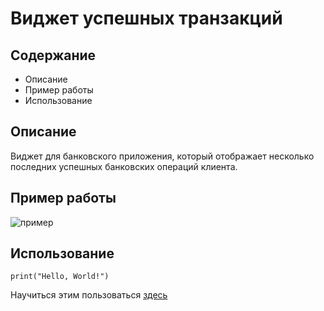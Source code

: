 # Виджет успешных транзакций

## Содержание
+ Описание
+ Пример работы
+ Использование

## Описание
Виджет для банковского приложения, который отображает
несколько последних успешных банковских операций клиента.

## Пример работы
![пример](https://my.sky.pro/5987ea2b7acbe5e5379157f8c4f0fb7f.svg)
## Использование
```
print("Hello, World!")
```
Научиться этим пользоваться [здесь](https://my.sky.pro/student-cabinet/stream/1912/lessons)
